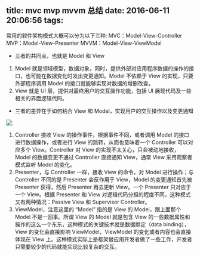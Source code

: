 title: mvc mvp mvvm 总结
date: 2016-06-11 20:06:56
tags:
---
常用的软件架构模式大概可以分为以下三种:
MVC：Model-View-Controller
MVP：Model-View-Presenter
MVVM：Model-View-ViewModel

* 三者的共同点，也就是 Model 和 View
1. Model 就是领域模型，数据对象，同时，提供外部对应用程序数据的操作的接口，也可能在数据变化时发出变更通知。Model 不依赖于 View 的实现，只要外部程序调用 Model 的接口就能够实现对数据的增删改查。
2. View 就是 UI 层，提供对最终用户的交互操作功能，包括 UI 展现代码及一些相关的界面逻辑代码。

* 三者的差异在于如何粘合 View 和 Model，实现用户的交互操作以及变更通知

![](/image/mvc-mvp-mvvm-1.png)

1. Controller 接收 View 的操作事件，根据事件不同，或者调用 Model 的接口进行数据操作，或者进行 View 的跳转，从而也意味着一个 Controller 可以对应多个 View。Controller 对 View 的实现不太关心，只会被动地接收，Model 的数据变更不通过 Controller 直接通知 View，通常 View 采用观察者模式监听 Model 的变化。
2. Presenter，与 Controller 一样，接收 View 的命令，对 Model 进行操作；与 Controller 不同的是 Presenter 会反作用于 View，Model 的变更通知首先被 Presenter 获得，然后 Presenter 再去更新 View。一个 Presenter 只对应于一个 View。根据 Presenter 和 View 对逻辑代码分担的程度不同，这种模式又有两种情况：Passive View 和 Supervisor Controller。
3. ViewModel，注意这里的 “Model” 指的是 View 的 Model，跟上面那个 Model 不是一回事。所谓 View 的 Model 就是包含 View 的一些数据属性和操作的这么一个东东，这种模式的关键技术就是数据绑定（data binding），View 的变化会直接影响 ViewModel，ViewModel 的变化或者内容也会直接体现在 View 上。这种模式实际上是框架替应用开发者做了一些工作，开发者只需要较少的代码就能实现比较复杂的交互。

